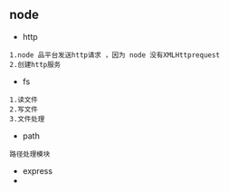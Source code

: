 ## node
- http
~~~
1.node 品平台发送http请求 ，因为 node 没有XMLHttprequest
2.创建http服务
~~~
- fs
~~~
1.读文件
2.写文件
3.文件处理
~~~
- path
~~~
路径处理模块
~~~  
- express
- 